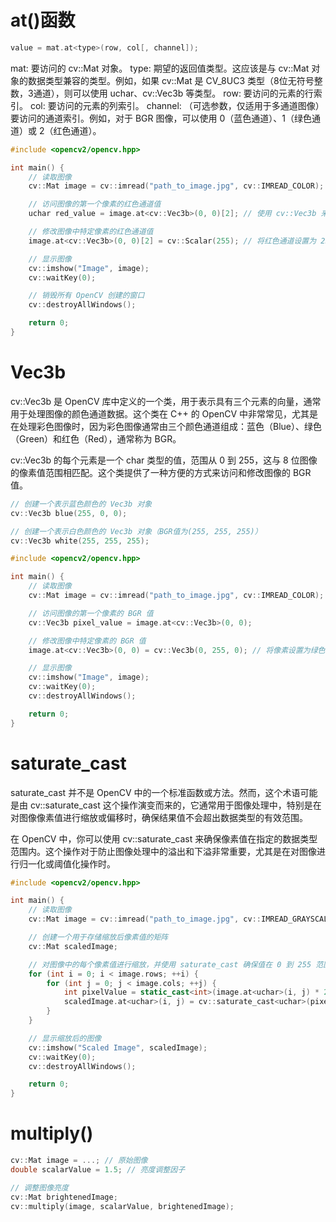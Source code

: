 # at()函数
```cpp
value = mat.at<type>(row, col[, channel]);
```

mat: 要访问的 cv::Mat 对象。
type: 期望的返回值类型。这应该是与 cv::Mat 对象的数据类型兼容的类型。例如，如果 cv::Mat 是 CV_8UC3 类型（8位无符号整数，3通道），则可以使用 uchar、cv::Vec3b 等类型。
row: 要访问的元素的行索引。
col: 要访问的元素的列索引。
channel: （可选参数，仅适用于多通道图像）要访问的通道索引。例如，对于 BGR 图像，可以使用 0（蓝色通道）、1（绿色通道）或 2（红色通道）。

```cpp
#include <opencv2/opencv.hpp>

int main() {
    // 读取图像
    cv::Mat image = cv::imread("path_to_image.jpg", cv::IMREAD_COLOR);

    // 访问图像的第一个像素的红色通道值
    uchar red_value = image.at<cv::Vec3b>(0, 0)[2]; // 使用 cv::Vec3b 来访问 BGR 值

    // 修改图像中特定像素的红色通道值
    image.at<cv::Vec3b>(0, 0)[2] = cv::Scalar(255); // 将红色通道设置为 255（白色）

    // 显示图像
    cv::imshow("Image", image);
    cv::waitKey(0);

    // 销毁所有 OpenCV 创建的窗口
    cv::destroyAllWindows();

    return 0;
}
```

# Vec3b 
cv::Vec3b 是 OpenCV 库中定义的一个类，用于表示具有三个元素的向量，通常用于处理图像的颜色通道数据。这个类在 C++ 的 OpenCV 中非常常见，尤其是在处理彩色图像时，因为彩色图像通常由三个颜色通道组成：蓝色（Blue）、绿色（Green）和红色（Red），通常称为 BGR。

cv::Vec3b 的每个元素是一个 char 类型的值，范围从 0 到 255，这与 8 位图像的像素值范围相匹配。这个类提供了一种方便的方式来访问和修改图像的 BGR 值。

```cpp
// 创建一个表示蓝色颜色的 Vec3b 对象
cv::Vec3b blue(255, 0, 0);

// 创建一个表示白色颜色的 Vec3b 对象（BGR值为(255, 255, 255)）
cv::Vec3b white(255, 255, 255);

#include <opencv2/opencv.hpp>

int main() {
    // 读取图像
    cv::Mat image = cv::imread("path_to_image.jpg", cv::IMREAD_COLOR);

    // 访问图像的第一个像素的 BGR 值
    cv::Vec3b pixel_value = image.at<cv::Vec3b>(0, 0);

    // 修改图像中特定像素的 BGR 值
    image.at<cv::Vec3b>(0, 0) = cv::Vec3b(0, 255, 0); // 将像素设置为绿色

    // 显示图像
    cv::imshow("Image", image);
    cv::waitKey(0);
    cv::destroyAllWindows();

    return 0;
}
```

# saturate_cast


saturate_cast 并不是 OpenCV 中的一个标准函数或方法。然而，这个术语可能是由 cv::saturate_cast 这个操作演变而来的，它通常用于图像处理中，特别是在对图像像素值进行缩放或偏移时，确保结果值不会超出数据类型的有效范围。

在 OpenCV 中，你可以使用 cv::saturate_cast 来确保像素值在指定的数据类型范围内。这个操作对于防止图像处理中的溢出和下溢非常重要，尤其是在对图像进行归一化或阈值化操作时。

```cpp
#include <opencv2/opencv.hpp>

int main() {
    // 读取图像
    cv::Mat image = cv::imread("path_to_image.jpg", cv::IMREAD_GRAYSCALE);

    // 创建一个用于存储缩放后像素值的矩阵
    cv::Mat scaledImage;

    // 对图像中的每个像素值进行缩放，并使用 saturate_cast 确保值在 0 到 255 范围内
    for (int i = 0; i < image.rows; ++i) {
        for (int j = 0; j < image.cols; ++j) {
            int pixelValue = static_cast<int>(image.at<uchar>(i, j) * 2.5); // 假设我们要将像素值乘以 2.5
            scaledImage.at<uchar>(i, j) = cv::saturate_cast<uchar>(pixelValue); // 确保值在 0 到 255 范围内
        }
    }

    // 显示缩放后的图像
    cv::imshow("Scaled Image", scaledImage);
    cv::waitKey(0);
    cv::destroyAllWindows();

    return 0;
}
```

# multiply()

```cpp
cv::Mat image = ...; // 原始图像
double scalarValue = 1.5; // 亮度调整因子

// 调整图像亮度
cv::Mat brightenedImage;
cv::multiply(image, scalarValue, brightenedImage);
```